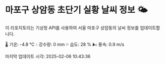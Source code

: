 
# 마포구 상암동 초단기 실황 날씨 정보 🌤️

이 리포지토리는 기상청 API를 사용하여 서울 마포구 상암동의 날씨 정보를 업데이트합니다. 

🌡️ 기온: -4.8 ℃
💧 강수량: 0 mm
💦 습도: 28 %
🌬️ 풍속: 0.9 m/s

마지막 업데이트 시각: 2025-02-06 10:43:36    
